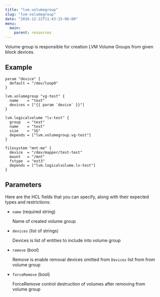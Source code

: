 ```yaml
---
title: "lvm.volumegroup"
slug: "lvm-volumegroup"
date: "2016-12-22T11:43:15-06:00"
menu:
  main:
    parent: resources
---
```



Volume group is responsible for creation LVM Volume Groups
from given block devices.


## Example

```hcl
param "device" {
  default = "/dev/loop0"
}

lvm.volumegroup "vg-test" {
  name    = "test"
  devices = ["{{ param `device` }}"]
}

lvm.logicalvolume "lv-test" {
  group   = "test"
  name    = "test"
  size    = "1G"
  depends = ["lvm.volumegroup.vg-test"]
}

filesystem "mnt-me" {
  device  = "/dev/mapper/test-test"
  mount   = "/mnt"
  fstype  = "ext3"
  depends = ["lvm.logicalvolume.lv-test"]
}

```


## Parameters

Here are the HCL fields that you can specify, along with their expected types
and restrictions:


- `name` (required string)

  Name of created volume group

- `devices` (list of strings)

  Devices is list of entities to include into volume group

- `remove` (bool)

  Remove is enable removal devices omitted from `Devices` list from
from volume group

- `forceRemove` (bool)

  ForceRemove control destruction of volumes after removing
from volume group


